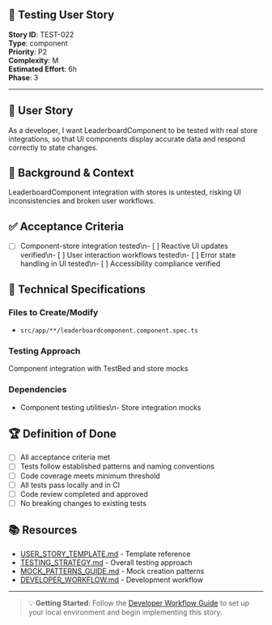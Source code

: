## 🧪 Testing User Story

**Story ID**: TEST-022  
**Type**: component  
**Priority**: P2  
**Complexity**: M  
**Estimated Effort**: 6h  
**Phase**: 3

---

## 🎯 User Story

As a developer, I want LeaderboardComponent to be tested with real store integrations, so that UI components display accurate data and respond correctly to state changes.

## 📖 Background & Context

LeaderboardComponent integration with stores is untested, risking UI inconsistencies and broken user workflows.

## ✅ Acceptance Criteria

- [ ] Component-store integration tested\n- [ ] Reactive UI updates verified\n- [ ] User interaction workflows tested\n- [ ] Error state handling in UI tested\n- [ ] Accessibility compliance verified

## 🔧 Technical Specifications

### Files to Create/Modify
- `src/app/**/leaderboardcomponent.component.spec.ts`


### Testing Approach
Component integration with TestBed and store mocks

### Dependencies
- Component testing utilities\n- Store integration mocks

## 🏆 Definition of Done

- [ ] All acceptance criteria met
- [ ] Tests follow established patterns and naming conventions
- [ ] Code coverage meets minimum threshold
- [ ] All tests pass locally and in CI
- [ ] Code review completed and approved
- [ ] No breaking changes to existing tests

## 📚 Resources

- [USER_STORY_TEMPLATE.md](./USER_STORY_TEMPLATE.md) - Template reference
- [TESTING_STRATEGY.md](./TESTING_STRATEGY.md) - Overall testing approach  
- [MOCK_PATTERNS_GUIDE.md](./MOCK_PATTERNS_GUIDE.md) - Mock creation patterns
- [DEVELOPER_WORKFLOW.md](./DEVELOPER_WORKFLOW.md) - Development workflow

---

> 💡 **Getting Started**: Follow the [Developer Workflow Guide](./DEVELOPER_WORKFLOW.md) to set up your local environment and begin implementing this story.
